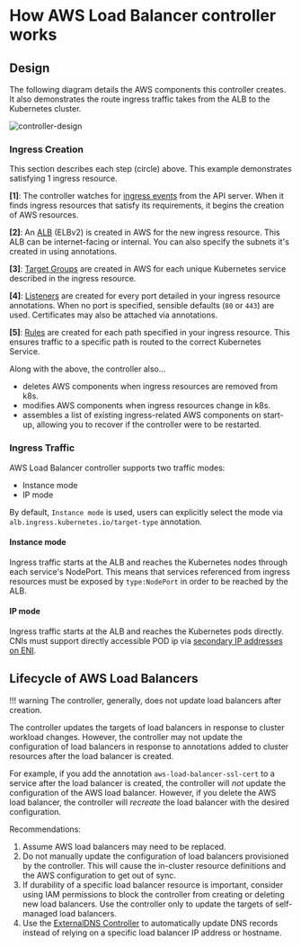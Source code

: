 # How AWS Load Balancer controller works

## Design

The following diagram details the AWS components this controller creates. It also demonstrates the route ingress traffic takes from the ALB to the Kubernetes cluster.

![controller-design](assets/images/controller-design.png)

### Ingress Creation

This section describes each step (circle) above. This example demonstrates satisfying 1 ingress resource.

**[1]**: The controller watches for [ingress
events](https://kubernetes.io/docs/concepts/services-networking/ingress/#ingress-controllers) from the API server. When it
finds ingress resources that satisfy its requirements, it begins the creation of AWS resources.

**[2]**: An
[ALB](https://docs.aws.amazon.com/elasticloadbalancing/latest/application/introduction.html) (ELBv2) is created in AWS for the new ingress resource. This ALB can be internet-facing or internal. You can also specify the subnets it's created in
using annotations.

**[3]**: [Target Groups](http://docs.aws.amazon.com/elasticloadbalancing/latest/application/load-balancer-target-groups.html) are created in AWS for each unique Kubernetes service described in the ingress resource.

**[4]**: [Listeners](http://docs.aws.amazon.com/elasticloadbalancing/latest/application/load-balancer-listeners.html) are created for every port detailed in your ingress resource annotations. When no port is specified, sensible defaults (`80` or `443`) are used. Certificates may also be attached via annotations.

**[5]**: [Rules](http://docs.aws.amazon.com/elasticloadbalancing/latest/application/listener-update-rules.html) are created for each path specified in your ingress resource. This ensures traffic to a specific path is routed to the correct Kubernetes Service.

Along with the above, the controller also...

- deletes AWS components when ingress resources are removed from k8s.
- modifies AWS components when ingress resources change in k8s.
- assembles a list of existing ingress-related AWS components on start-up, allowing you to
  recover if the controller were to be restarted.

### Ingress Traffic
AWS Load Balancer controller supports two traffic modes:

- Instance mode
- IP mode

By default, `Instance mode` is used, users can explicitly select the mode via `alb.ingress.kubernetes.io/target-type` annotation.
#### Instance mode
Ingress traffic starts at the ALB and reaches the Kubernetes nodes through each service's NodePort. This means that services referenced from ingress resources must be exposed by `type:NodePort` in order to be reached by the ALB.
#### IP mode
Ingress traffic starts at the ALB and reaches the Kubernetes pods directly. CNIs must support directly accessible POD ip via [secondary IP addresses on ENI](https://docs.aws.amazon.com/AWSEC2/latest/UserGuide/using-eni.html).

## Lifecycle of AWS Load Balancers

!!! warning 
    The controller, generally, does not update load balancers after creation. 


The controller updates the targets of load balancers in response to cluster workload changes. However, the controller may not update the configuration of load balancers in response to annotations added to cluster resources after the load balancer is created. 
    
For example, if you add the annotation `aws-load-balancer-ssl-cert` to a service after the load balancer is created, the controller will *not* update the configuration of the AWS load balancer. However, if you delete the AWS load balancer, the controller will *recreate* the load balancer with the desired configuration.

Recommendations: 
1. Assume AWS load balancers may need to be replaced.
1. Do not manually update the configuration of load balancers provisioned by the controller. This will cause the in-cluster resource definitions and the AWS configuration to get out of sync. 
1. If durability of a specific load balancer resource is important, consider using IAM permissions to block the controller from creating or deleting new load balancers. Use the controller only to update the targets of self-managed load balancers.
1. Use the [ExternalDNS Controller](https://github.com/kubernetes-sigs/external-dns) to automatically update DNS records instead of relying on a specific load balancer IP address or hostname. 



